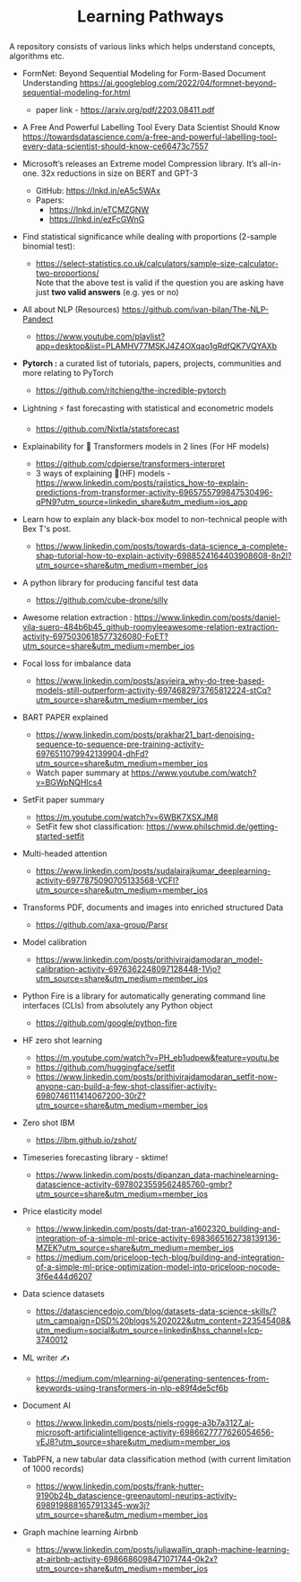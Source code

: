 # <p align="center">Learning Pathways</p>
A repository consists of various links which helps understand concepts, algorithms etc. 

- FormNet: Beyond Sequential Modeling for Form-Based Document Understanding
https://ai.googleblog.com/2022/04/formnet-beyond-sequential-modeling-for.html
    - paper link - https://arxiv.org/pdf/2203.08411.pdf
    
- A Free And Powerful Labelling Tool Every Data Scientist Should Know https://towardsdatascience.com/a-free-and-powerful-labelling-tool-every-data-scientist-should-know-ce66473c7557

- Microsoft’s releases an Extreme model Compression library. It’s all-in-one. 32x reductions in size on BERT and GPT-3
   - GitHub: https://lnkd.in/eA5c5WAx
   - Papers:
     - https://lnkd.in/eTCMZGNW
     - https://lnkd.in/ezFcGWnG

- Find statistical significance while dealing with proportions (2-sample binomial test): 
    - https://select-statistics.co.uk/calculators/sample-size-calculator-two-proportions/<br>
    Note that the above test is valid if the question you are asking have just **two valid answers** (e.g. yes or no)
        
- All about NLP (Resources) 
    https://github.com/ivan-bilan/The-NLP-Pandect
    - https://www.youtube.com/playlist?app=desktop&list=PLAMHV77MSKJ4Z4OXqao1gRdfQK7VQYAXb
    
- **Pytorch :** a curated list of tutorials, papers, projects, communities and more relating to PyTorch
    - https://github.com/ritchieng/the-incredible-pytorch

- Lightning :zap: fast forecasting with statistical and econometric models
    - https://github.com/Nixtla/statsforecast

- Explainability for 🤗 Transformers models in 2 lines (For HF models)
    - https://github.com/cdpierse/transformers-interpret
    - 3 ways of explaining 🤗(HF) models - https://www.linkedin.com/posts/rajistics_how-to-explain-predictions-from-transformer-activity-6965755799847530496-qPN9?utm_source=linkedin_share&utm_medium=ios_app

- Learn how to explain any black-box model to non-technical people with Bex T's post.
    - https://www.linkedin.com/posts/towards-data-science_a-complete-shap-tutorial-how-to-explain-activity-6988524164403908608-8n2l?utm_source=share&utm_medium=member_ios
    
- A python library for producing fanciful test data
    - https://github.com/cube-drone/silly
    
- Awesome relation extraction : https://www.linkedin.com/posts/daniel-vila-suero-484b6b45_github-roomyleeawesome-relation-extraction-activity-6975030618577326080-FoET?utm_source=share&utm_medium=member_ios

- Focal loss for imbalance data 
    - https://www.linkedin.com/posts/asvieira_why-do-tree-based-models-still-outperform-activity-6974682973765812224-stCq?utm_source=share&utm_medium=member_ios

- BART PAPER explained
    - https://www.linkedin.com/posts/prakhar21_bart-denoising-sequence-to-sequence-pre-training-activity-6976511079942139904-dhFd?utm_source=share&utm_medium=member_ios
    - Watch paper summary at https://www.youtube.com/watch?v=BGWpNQHIcs4
 
- SetFit paper summary
    - https://m.youtube.com/watch?v=6WBK7XSXJM8
    - SetFit few shot classification: https://www.philschmid.de/getting-started-setfit
    
- Multi-headed attention
    - https://www.linkedin.com/posts/sudalairajkumar_deeplearning-activity-6977875090705133568-VCFl?utm_source=share&utm_medium=member_ios 

- Transforms PDF, documents and images into enriched structured Data
    - https://github.com/axa-group/Parsr
    
- Model calibration
    - https://www.linkedin.com/posts/prithivirajdamodaran_model-calibration-activity-6976362248097128448-1Vjo?utm_source=share&utm_medium=member_ios

- Python Fire is a library for automatically generating command line interfaces (CLIs) from absolutely any Python object 
    - https://github.com/google/python-fire
    
- HF zero shot learning 
    - https://m.youtube.com/watch?v=PH_eb1udpew&feature=youtu.be
    - https://github.com/huggingface/setfit
    - https://www.linkedin.com/posts/prithivirajdamodaran_setfit-now-anyone-can-build-a-few-shot-classifier-activity-6980746111414067200-30rZ?utm_source=share&utm_medium=member_ios

- Zero shot IBM
    - https://ibm.github.io/zshot/
- Timeseries forecasting library - sktime!
    - https://www.linkedin.com/posts/dipanzan_data-machinelearning-datascience-activity-6978023559562485760-gmbr?utm_source=share&utm_medium=member_ios
 
 - Price elasticity model
    - https://www.linkedin.com/posts/dat-tran-a1602320_building-and-integration-of-a-simple-ml-price-activity-6983665162738139136-MZEK?utm_source=share&utm_medium=member_ios
    - https://medium.com/priceloop-tech-blog/building-and-integration-of-a-simple-ml-price-optimization-model-into-priceloop-nocode-3f6e444d6207
    
 - Data science datasets 
    - https://datasciencedojo.com/blog/datasets-data-science-skills/?utm_campaign=DSD%20blogs%202022&utm_content=223545408&utm_medium=social&utm_source=linkedin&hss_channel=lcp-3740012

- ML writer :writing_hand:
    - https://medium.com/mlearning-ai/generating-sentences-from-keywords-using-transformers-in-nlp-e89f4de5cf6b
    
- Document AI
    - https://www.linkedin.com/posts/niels-rogge-a3b7a3127_ai-microsoft-artificialintelligence-activity-6986627777626054656-vEJ8?utm_source=share&utm_medium=member_ios
    
 - TabPFN, a new tabular data classification method (with current limitation of 1000 records)
    - https://www.linkedin.com/posts/frank-hutter-9190b24b_datascience-greenautoml-neurips-activity-6989198881657913345-ww3j?utm_source=share&utm_medium=member_ios

- Graph machine learning Airbnb
    - https://www.linkedin.com/posts/juliawallin_graph-machine-learning-at-airbnb-activity-6986686098471071744-0k2x?utm_source=share&utm_medium=member_ios
